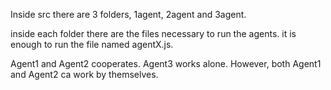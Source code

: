 Inside src there are 3 folders, 1agent, 2agent and 3agent.

inside each folder there are the files necessary to run the agents. it is enough to run the file named agentX.js.

Agent1 and Agent2 cooperates. Agent3 works alone. However, both Agent1 and Agent2 ca work by themselves.
